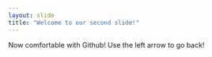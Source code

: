 ```yaml
---
layout: slide
title: "Welcome to our second slide!"
---
```

Now comfortable with Github!
Use the left arrow to go back!

